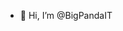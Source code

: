 - 👋 Hi, I’m @BigPandaIT


<!---
BigPandaIT/BigPandaIT is a ✨ special ✨ repository because its `README.md` (this file) appears on your GitHub profile.
You can click the Preview link to take a look at your changes.
--->
